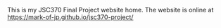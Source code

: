 This is my JSC370 Final Project website home. The website is online at https://mark-of-jp.github.io/jsc370-project/
